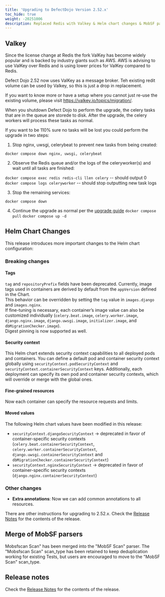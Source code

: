 ```yaml
---
title: 'Upgrading to DefectDojo Version 2.52.x'
toc_hide: true
weight: -20251006
description: Replaced Redis with Valkey & Helm chart changes & MobSF parser merge
---
```


## Valkey

Since the license change at Redis the fork ValKey has become widely popular and is backed by industry giants such as AWS. AWS is advising to use ValKey over Redis and is using lower prices for ValKey compared to Redis.

Defect Dojo 2.52 now uses ValKey as a message broker. Teh existing redit volume can be used by Valkey, so this is just a drop in replacement.

If you want to know more or have a setup where you cannot just re-use the existing volume, please visit https://valkey.io/topics/migration/.

When you shutdown Defect Dojo to perform the upgrade, the celery tasks that are in the queue are storede to disk. After the upgrade, the celery workers will process these tasks as normal.

If you want to be 110% sure no tasks will be lost you could perform the upgrade in two steps:

1) Stop nginx, uwsgi, celerybeat to prevent new tasks from being created:

`docker compose down nginx, uwsgi, celerybeat`

2) Observe the Redis queue and/or the logs of the celeryworker(s) and wait until all tasks are finished:

`docker compose exec redis redis-cli llen celery` -- should output 0
`docker compose logs celeryworker` -- should stop outputting new task logs

3) Stop the remaining services:

`docker compose down`

4) Continue the upgrade as normal per the [upgrade guide](upgrading_guide)
`docker compose pull`
`docker compose up -d`

## Helm Chart Changes

This release introduces more important changes to the Helm chart configuration:

### Breaking changes

#### Tags

`tag` and `repositoryPrefix` fields have been deprecated. Currently, image tags used in containers are derived by default from the `appVersion` defined in the Chart.  
This behavior can be overridden by setting the `tag` value in `images.django` and `images.nginx`.  
If fine-tuning is necessary, each container’s image value can also be customized individually (`celery.beat.image`, `celery.worker.image`, `django.nginx.image`, `django.uwsgi.image`, `initializer.image`, and `dbMigrationChecker.image`).  
Digest pinning is now supported as well.

#### Security context

This Helm chart extends security context capabilities to all deployed pods and containers.
You can define a default pod and container security context globally using `securityContext.podSecurityContext` and `securityContext.containerSecurityContext` keys.
Additionally, each deployment can specify its own pod and container security contexts, which will override or merge with the global ones. 

#### Fine-grained resources

Now each container can specify the resource requests and limits.

#### Moved values

The following Helm chart values have been modified in this release:

- `securityContext.djangoSecurityContext` → deprecated in favor of container-specific security contexts (`celery.beat.containerSecurityContext`, `celery.worker.containerSecurityContext`, `django.uwsgi.containerSecurityContext` and `dbMigrationChecker.containerSecurityContext`)
- `securityContext.nginxSecurityContext` → deprecated in favor of container-specific security contexts (`django.nginx.containerSecurityContext`)

### Other changes

- **Extra annotations**: Now we can add common annotations to all resources.

There are other instructions for upgrading to 2.52.x. Check the [Release Notes](https://github.com/DefectDojo/django-DefectDojo/releases/tag/2.52.0) for the contents of the release.

## Merge of MobSF parsers

Mobsfscan Scan" has been merged into the "MobSF Scan" parser. The "Mobsfscan Scan" scan_type has been retained to keep deduplication working for existing Tests, but users are encouraged to move to the "MobSF Scan" scan_type.

## Release notes
Check the [Release Notes](https://github.com/DefectDojo/django-DefectDojo/releases/tag/2.52.0) for the contents of the release.
